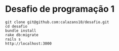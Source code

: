 # Desafio de programação 1

```
git clone git@github.com:calazans10/desafio.git
cd desafio
bundle install
rake db:migrate
rails s
http://localhost:3000
```
